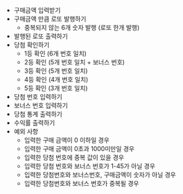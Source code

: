 - 구매금액 입력받기
- 구매금액 만큼 로또 발행하기
    - 중복되지 않는 6개 숫자 발행 (로또 한개 발행)
- 발행된 로또 출력하기
- 당첨 확인하기
    - 1등 확인 (6개 번호 일치)
    - 2등 확인 (5개 번호 일치 + 보너스 번호)
    - 3등 확인 (5개 번호 일치)
    - 4등 확인 (4개 번호 일치)
    - 5등 확인 (3개 번호 일치)
- 당첨 번호 입력하기
- 보너스 번호 입력하기
- 당첨 통계 출력하기
- 수익률 출력하기
- 예외 사항
    - 입력한 구매 금액이 0 이하일 경우
    - 입력한 구매 금액이 0초과 1000미만일 경우
    - 입력한 당첨 번호에 중복 값이 있을 경우
    - 입력한 당첨 번호와 보너스 번호가 1-45가 아닐 경우
    - 입력한 당첨번호와 보너스번호, 구매금액이 숫자가 아닐 경우
    - 입력한 당첨번호와 보너스 번호가 중복될 경우
